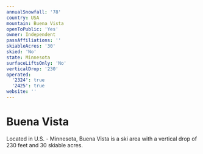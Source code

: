 ```yaml
---
annualSnowfall: '78'
country: USA
mountain: Buena Vista
openToPublic: 'Yes'
owner: Independent
passAffiliations: ''
skiableAcres: '30'
skied: 'No'
state: Minnesota
surfaceLiftsOnly: 'No'
verticalDrop: '230'
operated:
  '2324': true
  '2425': true
website: ''
---
```



# Buena Vista

Located in U.S. - Minnesota, Buena Vista is a ski area with a vertical drop of 230 feet and 30 skiable acres.
